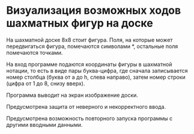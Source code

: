 # Визуализация возможных ходов шахматных фигур на доске

На шахматной доске 8х8 стоит фигура. Поля, на которые может передвигаться фигура, помечаются символами *, остальные поля помечаются точками. 

На вход программе подаются координаты фигуры в шахматной нотации, то есть в виде пары буква-цифра, где сначала записывается номер столбца (буква от a до h, слева направо), затем номер строки (цифра от 1 до 8, снизу вверх).

Программа выводит на экран изображение доски.

Предусмотрена защита от неверного и некорректного ввода.

Предусмотрена возможность повторного запуска программы с другими вводными данными.
